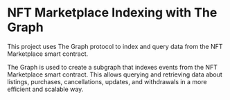 # NFT Marketplace Indexing with The Graph

This project uses The Graph protocol to index and query data from the NFT Marketplace smart contract.

The Graph is used to create a subgraph that indexes events from the NFT Marketplace smart contract. This allows querying and retrieving data about listings, purchases, cancellations, updates, and withdrawals in a more efficient and scalable way.
